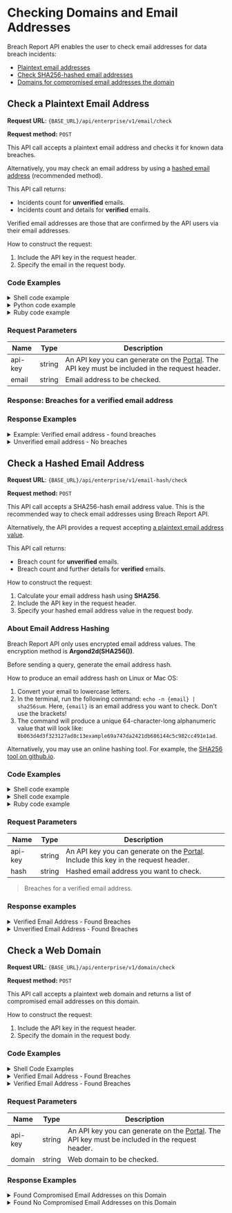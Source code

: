 # Checking Domains and Email Addresses</span>

Breach Report API enables the user to check email addresses for data breach incidents:

* [Plaintext email addresses](#check-a-plaintext-email-address)
* [Check SHA256-hashed email addresses ](#check-a-hashed-email-address)
* [Domains for compromised email addresses the domain](#check-a-web-domain)


## Check a Plaintext Email Address

**Request URL**: `{BASE_URL}/api/enterprise/v1/email/check`

**Request method:** `POST`

This API call accepts a plaintext email address and checks it for known data breaches. 

Alternatively, you may check an email address by using a [hashed email address](#check-a-hashed-email-address) (recommended method).

This API call returns:

* Incidents count for **unverified** emails.
* Incidents count and details for **verified** emails.

Verified email addresses are those that are confirmed by the API users via their email addresses. 

How to construct the request:

1. Include the API key in the request header.
2. Specify the email in the request body.

### Code Examples

<details>
<summary>Shell code example</summary>
<br>

```shell
curl --location --request POST '{{BASE_URL}}/api/enterprise/v1/email/check' \
--header 'api-key: {{API_KEY}}' \
--header 'Content-Type: application/x-www-form-urlencoded' \
--data-urlencode 'email=test@test.com'
```
</details>

<details>
<summary>Python code example</summary>
<br>

```python
# Using requests
import requests
url = "{{BASE_URL}}/api/enterprise/v1/email/check"
payload = 'email=test@test.com'
headers = {
  'api-key': '{{API_KEY}}',
  'Content-Type': 'application/x-www-form-urlencoded'
}
response = requests.request("POST", url, headers=headers, data = payload)
print(response.text.encode('utf8'))
```
</details>

<details>
<summary>Ruby code example</summary>
<br>

```ruby
# Sample Ruby code 
require "uri"
require "net/http"
url = URI("{{BASE_URL}}/api/enterprise/v1/email/check")
http = Net::HTTP.new(url.host, url.port);
request = Net::HTTP::Post.new(url)
request["api-key"] = "{{API_KEY}}"
request["Content-Type"] = "application/x-www-form-urlencoded"
request.body = "email=test@test.com"
response = http.request(request)
puts response.read_body
```

</details>

### Request Parameters

| Name | Type | Description |
| ------ | ------ | ------ |
| api-key | string | An API key you can generate on the [Portal](https://breachreport.com/portal/user-api). The API key must be included in the request header. |
| email | string | Email address to be checked. |


### Response: Breaches for a verified email address

### Response Examples 

<details>
<summary>Example: Verified email address - found  breaches</summary>
<br>

```json
{
  "email": "john.smith@example.com",
  "records": 36,
  "isAssigned": false,
  "breaches": [
    {
      "breachId": 6800,
      "title": "BigDB Breach",
      "createdAt": "2019-03-06T14:22:21.579Z",
      "compromisedAccounts": 2680349475,
      "breachYear": 2019,
      "breachMonth": 0,
      "breachDay": 7,
      "url": "",
      "logo": "https://crm.breachreport.com/images/uploads/O4ts7dil8JYI_Joq.svg",
      "description": "On January 7th 2019 a 595 GB packed database named \"BigDB\" was leaked on the internet. Some emails can be found multiple times, as the dump aggregated 252 previous breaches, such as Anti Public and Exploit.in, and decrypted passwords of the known sites such as LinkedIn, Bitcoin and Pastebin.",
      "breachDataTypes": [
        "password",
        "email",
        "plaintext password"
      ]
    }
  ]
}
 
```

| Name | Type | Description |
| ------ | ------ | ------ |
| email | string | Email that is checked. |
| records | integer | Email incidents count. |
| isAssigned | boolean | Email is verified the user: True/False. |
| breaches | [] | List / array of data breach incidents and their description. |
| breachId | integer | The ID of the incident within MegaTron. |
| title | string | The title of the incident. |
| createdAt| string | The date the incident was added to our BR database. |
| compromisedAccounts | integer | The total number of compromised accounts. |
| breachYear | integer | Year the incident occured. |
| breachMonth | integer | Month of the incident. |
| breachDay | integer | Day of the incident. |
| url | string | The URL to the sources of the incident. |
| logo | string | The logo of the incident. |
| description | string | Text description of the incident. |
| breachDataTypes| [string] | The list of leaked data types in the incident. |

</details>


<details>
<summary>Unverified email address - No breaches</summary>
<br> 

```json
{
    "email": "test@example.com",
    "records": 34924,
    "isAssigned": false,
    "breaches": []
}
```

| Name | Type | Description |
| ------ | ------ | ------ |
| email | string | Email that is checked. |
| records | integer | Email incidents count. The value will be 0, if no breach data in the database.  |
| isAssigned | boolean | Email verified by a user: true/false. |
| breaches | null / [] | Detailed incident information. If the email address is not assigned, then `incidents` will be null. |

</details>

## Check a Hashed Email Address

**Request URL**: `{BASE_URL}/api/enterprise/v1/email-hash/check`

**Request method:** `POST`

This API call accepts a SHA256-hash email address value. This is the recommended way to check email addresses using Breach Report API.

Alternatively, the API provides a request accepting [a plaintext email address value](#check-a-plaintext-email-address). 

This API call returns:

* Breach count for **unverified** emails.
* Breach count and further details for **verified** emails.

How to construct the request:

1. Calculate your email address hash using **SHA256**.
2. Include the API key in the request header.
3. Specify your hashed email address value in the request body.


### About Email Address Hashing

Breach Report API only uses encrypted email address values. The encryption method is **Argond2d(SHA256(<email>))**.

Before sending a query, generate the email address hash.

How to produce an email address hash on Linux or Mac OS:

1. Convert your email to lowercase letters.
2. In the terminal, run the following command: `echo -n {email} | sha256sum`. Here, `{email}` is an email address you want to check. Don't use the brackets!
3. The command will produce a unique 64-character-long alphanumeric value that will look like: `8b063d4d3f323127ad8c13example69a747da2421db686144c5c982cc491e1ad`.

Alternatively, you may use an online hashing tool. For example, the [SHA256 tool on github.io](https://emn178.github.io/online-tools/sha256.html).

### Code Examples

<details>
<summary>Shell code example</summary>
<br>

```shell
curl --location --request POST '{{BASE_URL}}/api/enterprise/v1/email-hash/check' \
--header 'api-key: {{API_KEY}}' \
--header 'Content-Type: application/x-www-form-urlencoded' \
--data-urlencode 'hash=f660ab912ec121d1b1e928a0bb4bc61b15f5ad44d5efdc4e1c92a25e99b8e44a'
```
</details>

<details>
<summary>Shell code example</summary>
<br>

```python
# Using requests
import requests
url = "{{BASE_URL}}/api/enterprise/v1/email-hash/check"
payload = 'hash=f660ab912ec121d1b1e928a0bb4bc61b15f5ad44d5efdc4e1c92a25e99b8e44a'
headers = {
  'api-key': '{{API_KEY}}',
  'Content-Type': 'application/x-www-form-urlencoded'
}
response = requests.request("POST", url, headers=headers, data = payload)
print(response.text.encode('utf8'))
```
</details>

<details>
<summary>Ruby code example</summary>
<br>

```ruby
require "uri"
require "net/http"
url = URI("{{BASE_URL}}/api/enterprise/v1/email-hash/check")
http = Net::HTTP.new(url.host, url.port);
request = Net::HTTP::Post.new(url)
request["api-key"] = "{{API_KEY}}"
request["Content-Type"] = "application/x-www-form-urlencoded"
request.body = "hash=f660ab912ec121d1b1e928a0bb4bc61b15f5ad44d5efdc4e1c92a25e99b8e44a"
response = http.request(request)
puts response.read_body
```
</details>

### Request Parameters

| Name | Type | Description |
| ------ | ------ | ------ |
| api-key | string | An API key you can generate on the [Portal](https://breachreport.com/portal/user-api). Include this key in the request header. |
| hash | string | Hashed email address you want to check. |

> Breaches for a verified email address.

### Response examples

<details>
<summary>Verified Email Address - Found Breaches</summary>
<br>

```json
{
    "email": "test@test.com",
    "records": 21,
    "isAssigned": true,
    "breaches": [
        {
            "breachId": 865,
            "title": "Collection #2 ",
            "createdAt": "2019-03-06T14:21:14.374Z",
            "compromisedAccounts": 866851442,
            "breachYear": 2019,
            "breachMonth": 0,
            "url": "",
            "logo": "https://crm.breachreport.com/images/uploads/gbWusP5Upun2DLam.svg",
            "description": "As a part of the January 7th 2019 BigDB database leak, Collection #2 exposed more than 800M unique emails and passwords. The BigDB database does not feature new incidents, it is an aggregate file old incidents with newly decrypted passwords which the infosec community couldn't crack before. The file consists of the site data of the most famous services such as quifax and eBay.",
            "breachDataTypes": [
                "email",
                "plaintext password"
            ]
        }
    ]
} 
```
| Name | Type | Description |
| ------ | ------ | ------ |
| email | string | Email that is checked. |
| records | integer | Email incidents count. |
| isAssigned | boolean | Email is verified the user: True/False. |
| breaches | [] | The  list of detailed incidents description. |
| breachId | integer | The ID of the incident within MegaTron. |
| title | string | The title of the incident. |
| createdAt| string | The date the incident was added to our BR database. |
| compromisedAccounts | integer | The total number of compromised accounts. |
| breachYear | integer | The year the incident occured. |
| breachMonth | integer | The month of the incident. |
| url | string | The URL to the sources of the incident. |
| logo | string | The logo of the incident. |
| description | string | Text description of the incident. |
| breachDataTypes| [string] | The list of leaked data types within the incident. |
</details>


<details>
<summary>Unverified Email Address - Found Breaches</summary>
<br>

```
{
  "emailHash": "d5b474f8a5135b224905b124e32ff50d2f31d95e1b1cdb5c21c36d7a7db58dce",
  "records": 23,
  "isAssigned": false,
  "breaches": 4
}
```

| Name | Type | Description |
| ------ | ------ | ------ |
| email | string | Email that is checked. |
| records | integer | Email incidents count. The value will be 0 (zero), if no matches. |
| isAssigned | boolean | Email verified by a user: true/false. |
| breaches | null / [] | Detailed incident information. If `isAssigned = false`, then `breaches` will be null. |
</details>

## Check a Web Domain

**Request URL**: `{BASE_URL}/api/enterprise/v1/domain/check`

**Request method:** `POST`

This API call accepts a plaintext web domain and returns a list of compromised email addresses on this domain. 

How to construct the request:

1. Include the API key in the request header.
2. Specify the domain in the request body.

### Code Examples

<details>
<summary>Shell Code Examples</summary>
<br>

```shell
curl --location --request POST '{{BASE_URL}}/api/enterprise/v1/domain/check' \
--header 'api-key: {{API_KEY}}' \
--header 'Content-Type: application/x-www-form-urlencoded' \
--data-urlencode 'domain=example.com'
```
</details>

<details>
<summary>Verified Email Address - Found Breaches</summary>
<br>

```python
# Using requests
import requests
url = "{{BASE_URL}}/api/enterprise/v1/dcmain/check"
payload = 'domain=example.com'
headers = {
  'api-key': '{{API_KEY}}',
  'Content-Type': 'application/x-www-form-urlencoded'
}
response = requests.request("POST", url, headers=headers, data = payload)
print(response.text.encode('utf8'))
```
</details>


<details>
<summary>Verified Email Address - Found Breaches</summary>
<br>

```ruby
# Sample Ruby code 
require "uri"
require "net/http"
url = URI("{{BASE_URL}}/api/enterprise/v1/domain/check")
http = Net::HTTP.new(url.host, url.port);
request = Net::HTTP::Post.new(url)
request["api-key"] = "{{API_KEY}}"
request["Content-Type"] = "application/x-www-form-urlencoded"
request.body = "domain=example.com"
response = http.request(request)
puts response.read_body
```
</details>


### Request Parameters

| Name | Type | Description |
| ------ | ------ | ------ |
| api-key | string | An API key you can generate on the [Portal](https://breachreport.com/portal/user-api). The API key must be included in the request header. |
| domain | string | Web domain to be checked. |

### Response Examples


<details>
<summary>Found Compromised Email Addresses on this Domain</summary>
<br>

```json
{
  "domains": [
    "john.smith@example.com",
    "ivan.wagner@example.com",
    "admin@example.com"
  ]
}
 
```

| Name | Type | Description |
| ------ | ------ | ------ |
| domains | [] | List / array of compromized email addresses. |
</details>


<details>
<summary>Found No Compromised Email Addresses on this Domain</summary>
<br>

```json
{
    "email": "test@example.com",
    "records": 34924,
    "isAssigned": false,
    "breaches": []
}
```

| Name | Type | Description |
| ------ | ------ | ------ |
| domains | [] | Empty list of compromised email addresses. |
</details>
